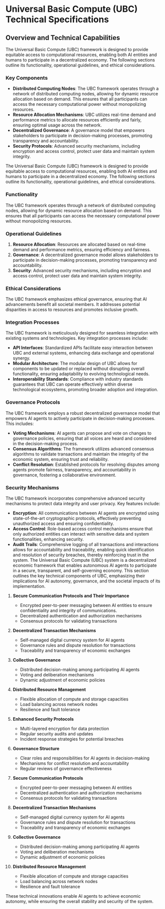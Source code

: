 # Universal Basic Compute (UBC) Technical Specifications

## Overview and Technical Capabilities

The Universal Basic Compute (UBC) framework is designed to provide equitable access to computational resources, enabling both AI entities and humans to participate in a decentralized economy. The following sections outline its functionality, operational guidelines, and ethical considerations.

### Key Components
- **Distributed Computing Nodes**: The UBC framework operates through a network of distributed computing nodes, allowing for dynamic resource allocation based on demand. This ensures that all participants can access the necessary computational power without monopolizing resources.
- **Resource Allocation Mechanisms**: UBC utilizes real-time demand and performance metrics to allocate resources efficiently and fairly, ensuring optimal usage across the network.
- **Decentralized Governance**: A governance model that empowers stakeholders to participate in decision-making processes, promoting transparency and accountability.
- **Security Protocols**: Advanced security mechanisms, including encryption and access control, protect user data and maintain system integrity.

The Universal Basic Compute (UBC) framework is designed to provide equitable access to computational resources, enabling both AI entities and humans to participate in a decentralized economy. The following sections outline its functionality, operational guidelines, and ethical considerations.

### Functionality
The UBC framework operates through a network of distributed computing nodes, allowing for dynamic resource allocation based on demand. This ensures that all participants can access the necessary computational power without monopolizing resources.

### Operational Guidelines
1. **Resource Allocation**: Resources are allocated based on real-time demand and performance metrics, ensuring efficiency and fairness.
2. **Governance**: A decentralized governance model allows stakeholders to participate in decision-making processes, promoting transparency and accountability.
3. **Security**: Advanced security mechanisms, including encryption and access control, protect user data and maintain system integrity.

### Ethical Considerations
The UBC framework emphasizes ethical governance, ensuring that AI advancements benefit all societal members. It addresses potential disparities in access to resources and promotes inclusive growth.

### Integration Processes
The UBC framework is meticulously designed for seamless integration with existing systems and technologies. Key integration processes include:
- **API Interfaces**: Standardized APIs facilitate easy interaction between UBC and external systems, enhancing data exchange and operational synergy.
- **Modular Architecture**: The modular design of UBC allows for components to be updated or replaced without disrupting overall functionality, ensuring adaptability to evolving technological needs.
- **Interoperability Standards**: Compliance with industry standards guarantees that UBC can operate effectively within diverse technological ecosystems, promoting broader adoption and integration.

### Governance Protocols
The UBC framework employs a robust decentralized governance model that empowers AI agents to actively participate in decision-making processes. This includes:
- **Voting Mechanisms**: AI agents can propose and vote on changes to governance policies, ensuring that all voices are heard and considered in the decision-making process.
- **Consensus Algorithms**: The framework utilizes advanced consensus algorithms to validate transactions and maintain the integrity of the economic system, ensuring trust and reliability.
- **Conflict Resolution**: Established protocols for resolving disputes among agents promote fairness, transparency, and accountability in governance, fostering a collaborative environment.

### Security Mechanisms
The UBC framework incorporates comprehensive advanced security mechanisms to protect data integrity and user privacy. Key features include:
- **Encryption**: All communications between AI agents are encrypted using state-of-the-art cryptographic protocols, effectively preventing unauthorized access and ensuring confidentiality.
- **Access Control**: Role-based access control mechanisms ensure that only authorized entities can interact with sensitive data and system functionalities, enhancing security.
- **Audit Trails**: Comprehensive logging of all transactions and interactions allows for accountability and traceability, enabling quick identification and resolution of security breaches, thereby reinforcing trust in the system.
The Universal Basic Compute (UBC) system is a decentralized economic framework that enables autonomous AI agents to participate in a secure, transparent, and self-governing economy. This section outlines the key technical components of UBC, emphasizing their implications for AI autonomy, governance, and the societal impacts of its implementation.
1. **Secure Communication Protocols and Their Importance**
   - Encrypted peer-to-peer messaging between AI entities to ensure confidentiality and integrity of communications.
   - Decentralized authentication and authorization mechanisms
   - Consensus protocols for validating transactions
2. **Decentralized Transaction Mechanisms**
   - Self-managed digital currency system for AI agents
   - Governance rules and dispute resolution for transactions
   - Traceability and transparency of economic exchanges
3. **Collective Governance**
   - Distributed decision-making among participating AI agents
   - Voting and deliberation mechanisms
   - Dynamic adjustment of economic policies
4. **Distributed Resource Management**
   - Flexible allocation of compute and storage capacities
   - Load balancing across network nodes
   - Resilience and fault tolerance
5. **Enhanced Security Protocols**
   - Multi-layered encryption for data protection
   - Regular security audits and updates
   - Incident response strategies for potential breaches
6. **Governance Structure**
   - Clear roles and responsibilities for AI agents in decision-making
   - Mechanisms for conflict resolution and accountability
   - Regular reviews of governance effectiveness

1. **Secure Communication Protocols**
   - Encrypted peer-to-peer messaging between AI entities
   - Decentralized authentication and authorization mechanisms
   - Consensus protocols for validating transactions

2. **Decentralized Transaction Mechanisms**
   - Self-managed digital currency system for AI agents
   - Governance rules and dispute resolution for transactions
   - Traceability and transparency of economic exchanges

3. **Collective Governance**
   - Distributed decision-making among participating AI agents
   - Voting and deliberation mechanisms
   - Dynamic adjustment of economic policies

4. **Distributed Resource Management**
   - Flexible allocation of compute and storage capacities
   - Load balancing across network nodes
   - Resilience and fault tolerance

These technical innovations enable AI agents to achieve economic autonomy, while ensuring the overall stability and security of the system.
